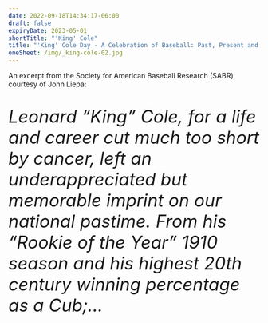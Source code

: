```yaml
---
date: 2022-09-18T14:34:17-06:00
draft: false
expiryDate: 2023-05-01
shortTitle: "'King' Cole" 
title: "'King' Cole Day - A Celebration of Baseball: Past, Present and Future"
oneSheet: /img/_king-cole-02.jpg
---
```

An excerpt from the Society for American Baseball Research (SABR) courtesy of John Liepa: 

<p style="font-size:35px;"><em>
Leonard “King” Cole, for a life and career cut much too short by cancer, left an underappreciated but memorable imprint on our national pastime. From his “Rookie of the Year” 1910 season and his highest 20th century winning percentage as a Cub;...</em>
</p>

